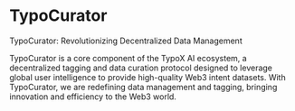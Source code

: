 # TypoCurator

TypoCurator: Revolutionizing Decentralized Data Management

TypoCurator is a core component of the TypoX AI ecosystem, a decentralized tagging and data curation protocol designed to leverage global user intelligence to provide high-quality Web3 intent datasets. With TypoCurator, we are redefining data management and tagging, bringing innovation and efficiency to the Web3 world.

